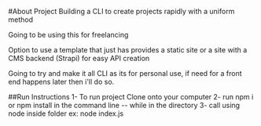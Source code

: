 #About Project
Building a CLI to create projects rapidly with a uniform method

Going to be using this for freelancing

Option to use a template that just has provides a static site or a site with a CMS backend (Strapi) for easy API creation

Going to try and make it all CLI as its for personal use, if need for a front end happens later then i'll do so.

##Run Instructions
1- To run project Clone onto your computer
2- run npm i or npm install in the command line -- while in the directory
3- call using node inside folder ex: node index.js